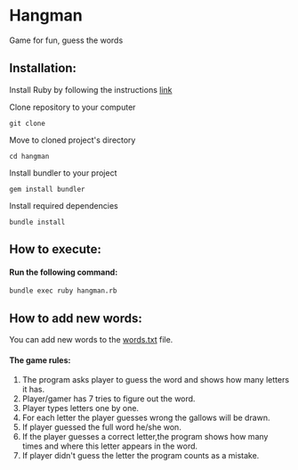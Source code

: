 # Hangman
Game for fun, guess the words
## Installation:
Install Ruby by following the instructions [link](https://www.ruby-lang.org/en/documentation/installation/)

Clone repository to your computer

    git clone  

Move to cloned project's directory

    cd hangman
    
Install bundler to your project

    gem install bundler   
    
Install required dependencies

    bundle install    
  
## How to execute:
#### Run the following command:
    bundle exec ruby hangman.rb
## How to add new words:
  You can add new words to the [words.txt](https://github.com/zarina86/hangman/blob/master/data/words.txt) file.
#### The game rules:
1. The program asks player to guess the word and shows how many letters it has.
2. Player/gamer has 7 tries to figure out the word.
3. Player types letters one by one.
4. For each letter the player guesses wrong the gallows will be drawn.
5. If player guessed the full word he/she won.
6. If the player guesses a correct letter,the program shows how many times and where this letter appears in the word.
5. If player didn't guess the letter the program counts as a mistake.
